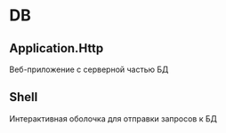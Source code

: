 # DB

## Application.Http

Веб-приложение с серверной частью БД

## Shell

Интерактивная оболочка для отправки запросов к БД